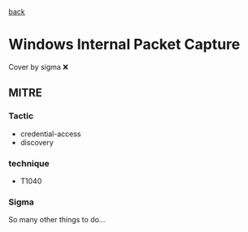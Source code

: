 [back](../index.md)
# Windows Internal Packet Capture
Cover by sigma :x: 

## MITRE
### Tactic
  - credential-access
  - discovery

### technique
  - T1040

### Sigma

 So many other things to do...
